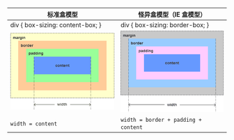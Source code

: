 |  标准盒模型 | 怪异盒模型（IE 盒模型）|
|---|---|
|div { box-sizing: content-box; }|div { box-sizing: border-box; }|
|![](assets/content-box.png)|![](assets/border-box.png)|
|<code>width = content</code>|<code>width = border + padding + content</code>|
